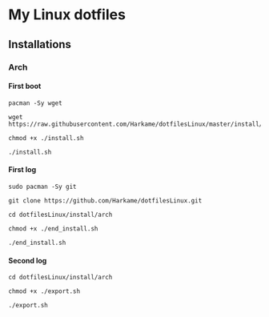 # My Linux dotfiles

## Installations

### Arch

#### First boot

```shell
pacman -Sy wget

wget https://raw.githubusercontent.com/Harkame/dotfilesLinux/master/install/arch/install.sh

chmod +x ./install.sh

./install.sh
```

#### First log

```shell
sudo pacman -Sy git

git clone https://github.com/Harkame/dotfilesLinux.git

cd dotfilesLinux/install/arch

chmod +x ./end_install.sh

./end_install.sh
```

#### Second log

```shell
cd dotfilesLinux/install/arch

chmod +x ./export.sh

./export.sh
```